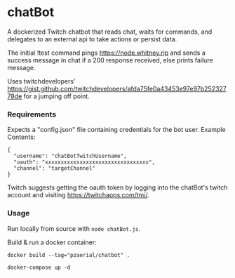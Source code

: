# chatBot
A dockerized Twitch chatbot that reads chat, waits for commands, and delegates to an external api to take actions or persist data.

The initial !test command pings https://node.whitney.rip and sends a success message in chat if a 200 response received, else prints failure message.

Uses twitchdevelopers' https://gist.github.com/twitchdevelopers/afda75fe0a43453e97e97b25232778de for a jumping off point.

### Requirements
Expects a "config.json" file containing credentials for the bot user. Example Contents:
```
{
  "username": "chatBotTwitchUsername",
  "oauth": "xxxxxxxxxxxxxxxxxxxxxxxxxxxxxxxxx",
  "channel": "targetChannel"
}
```
Twitch suggests getting the oauth token by logging into the chatBot's twitch account and visiting https://twitchapps.com/tmi/.

### Usage

Run locally from source with `node chatBot.js`.

Build & run a docker container: 

`docker build --tag="pzaerial/chatbot" .`

`docker-compose up -d`
